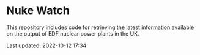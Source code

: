 # Nuke Watch

This repository includes code for retrieving the latest information available on the output of EDF nuclear power plants in the UK.

Last updated: 2022-10-12 17:34